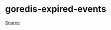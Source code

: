 # goredis-expired-events
[Source](https://stackoverflow.com/questions/18328058/redis-notifications-get-key-and-value-on-expiration)
